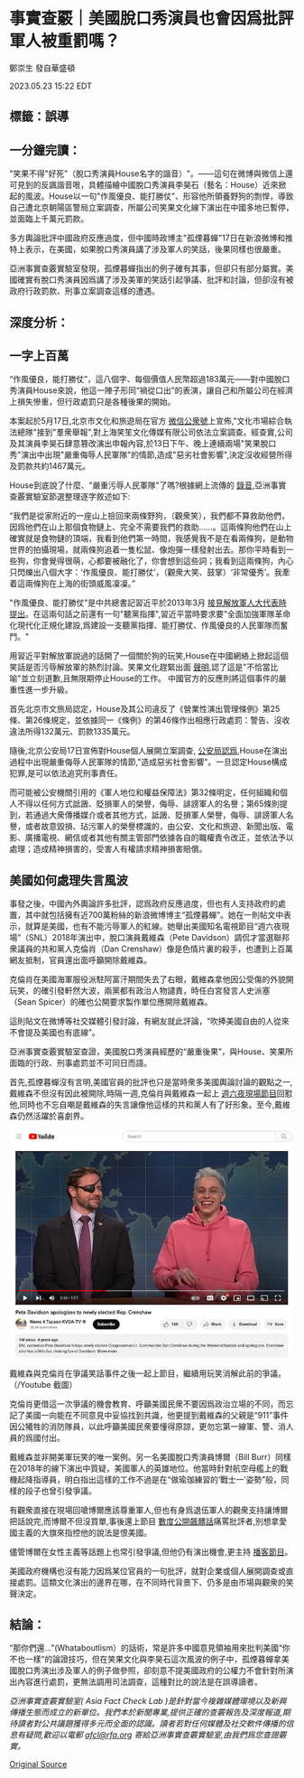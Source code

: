 # 事實查覈｜美國脫口秀演員也會因爲批評軍人被重罰嗎？

鄭崇生 發自華盛頓

2023.05.23 15:22 EDT

## 標籤：誤導

## 一分鐘完讀：

"笑果不得"好死"（脫口秀演員House名字的諧音）"。——這句在微博與微信上還可見到的反諷諧音哏，具體描繪中國脫口秀演員李昊石（藝名：House）近來掀起的風波。House以一句"作風優良、能打勝仗"、形容他所領養野狗的剽悍，導致自己遭北京朝陽區警局立案調查，所屬公司笑果文化線下演出在中國多地已暫停，並面臨上千萬元罰款。

多方輿論批評中國政府反應過度，但中國時政博主"孤煙暮蟬"17日在新浪微博和推特上表示，在美國，如果脫口秀演員講了涉及軍人的笑話，後果同樣也很嚴重。

亞洲事實查覈實驗室發現，孤煙暮蟬指出的例子確有其事，但卻只有部分屬實。美國確實有脫口秀演員因爲講了涉及美軍的笑話引起爭議、批評和討論，但卻沒有被政府行政罰款、刑事立案調查這樣的遭遇。

## 深度分析：

## 一字上百萬

“作風優良，能打勝仗”，這八個字、每個價值人民幣超過183萬元——對中國脫口秀演員House來說，他這一陣子形同“禍從口出”的表演，讓自己和所屬公司在經濟上損失慘重，但行政處罰只是各種後果的開始。

本案起於5月17日,北京市文化和旅遊局在官方 [微信公衆號](https://mp.weixin.qq.com/s/lrGTNa5_6EXhSov_FI-B_w)上宣佈,"文化市場綜合執法總隊"接到"羣衆舉報",對上海笑笙文化傳媒有限公司依法立案調查。經查實,公司及其演員李昊石肆意篡改演出申報內容,於13日下午、晚上連續兩場"笑果脫口秀"演出中出現"嚴重侮辱人民軍隊"的情節,造成"惡劣社會影響",決定沒收經營所得及罰款共約1467萬元。

House到底說了什麼、"嚴重污辱人民軍隊"了嗎?根據網上流傳的 [錄音](https://www.youtube.com/watch?v=CWO5rsepI2U),亞洲事實查覈實驗室節選整理逐字敘述如下:

“我們是從家附近的一座山上撿回來兩條野狗，（觀衆笑），我們都不算救助他們，因爲他們在山上那個食物鏈上、完全不需要我們的救助……。這兩條狗他們在山上確實就是食物鏈的頂端，我看到他們第一時間，我感覺我不是在看兩條狗，是動物世界的拍攝現場，就兩條狗追着一隻松鼠、像炮彈一樣發射出去。那你平時看到一些狗，你會覺得很萌，心都要被融化了，你會想到這些詞；我看到這兩條狗，內心只閃爍出八個大字：‘作風優良、能打勝仗’，（觀衆大笑、鼓掌）‘非常優秀’。我牽着這兩條狗在上海的街頭威風凜凜。”

"作風優良、能打勝仗"是中共總書記習近平於2013年3月 [接見解放軍人大代表時提出](http://cpc.people.com.cn/n/2013/0312/c64094-20755159.html)。在這兩句話之前還有一句"聽黨指揮",習近平當時要求要"全面加強軍隊革命化現代化正規化建設,爲建設一支聽黨指揮、能打勝仗、作風優良的人民軍隊而奮鬥。"

用習近平對解放軍說過的話開了一個關於狗的玩笑,House在中國網絡上掀起這個笑話是否污辱解放軍的熱烈討論。笑果文化趕緊出面 [聲明](https://weibo.com/pc233),認了這是"不恰當比喻"並立刻道歉,且無限期停止House的工作。 中國官方的反應則將這個事件的嚴重性進一步升級。

首先北京市文旅局認定，House及其公司違反了《營業性演出管理條例》第25條、第26條規定，並依據同一《條例》的第46條作出相應行政處罰：警告、沒收違法所得132萬元、罰款1335萬元。

隨後,北京公安局17日宣佈對House個人展開立案調查, [公安局認爲](https://weibo.com/u/5556545776),House在演出過程中出現嚴重侮辱人民軍隊的情節,"造成惡劣社會影響"。一旦認定House構成犯罪,是可以依法追究刑事責任。

而可能被公安機關引用的《軍人地位和權益保障法》第32條明定，任何組織和個人不得以任何方式詆譭、貶損軍人的榮譽，侮辱、誹謗軍人的名譽；第65條則提到，若通過大衆傳播媒介或者其他方式，詆譭、貶損軍人榮譽，侮辱、誹謗軍人名譽，或者故意毀損、玷污軍人的榮譽標識的，由公安、文化和旅遊、新聞出版、電影、廣播電視、網信或者其他有關主管部門依據各自的職權責令改正，並依法予以處理；造成精神損害的，受害人有權請求精神損害賠償。

## 美國如何處理失言風波

事發之後，中國內外輿論許多批評，認爲政府反應過度，但也有人支持政府的處置，其中就包括擁有近700萬粉絲的新浪微博博主“孤煙暮蟬”。她在一則帖文中表示，就算是美國，也有不能污辱軍人的紅線。她舉出美國知名電視節目“週六夜現場”（SNL）2018年演出中，脫口演員戴維森（Pete Davidson）調侃才當選聯邦衆議員的共和黨人克倫肖（Dan Crenshaw）像是色情片裏的殺手，也遭到上百萬網友抵制，官員還出面呼籲開除戴維森。

克倫肖在美國海軍服役派駐阿富汗期間失去了右眼，戴維森拿他因公受傷的外貌開玩笑，的確引發軒然大波，兩黨都有政治人物譴責，時任白宮發言人史派塞（Sean Spicer）的確也公開要求製作單位應開除戴維森。

這則貼文在微博等社交媒體引發討論，有網友就此評論，“吹捧美國自由的人從來不會提及美國也有底線”。

亞洲事實查覈實驗室查證，美國脫口秀演員經歷的“嚴重後果”，與House、笑果所面臨的行政、刑事處罰並不可同日而語。

首先,孤煙暮蟬沒有言明,美國官員的批評也只是當時衆多美國輿論討論的觀點之一,戴維森不但沒有因此被開除,時隔一週,克倫肖與戴維森一起上 [週六夜現場節目](https://www.youtube.com/watch?v=0DhWJUBTonM&t=3s)回懟他,同時也不忘自嘲是戴維森的失言讓像他這樣的共和黨人有了好形象。至今,戴維森仍然活躍於喜劇界。

![戴維森與克倫肖在爭議笑話事件之後一起上節目，繼續用玩笑消解此前的爭議。（/Youtube 截圖）](images/R5MAKDPSTHIQQRAHI3H4HZR2EE.png)

戴維森與克倫肖在爭議笑話事件之後一起上節目，繼續用玩笑消解此前的爭議。（/Youtube 截圖）

克倫肖更借這一次爭議的機會教育、呼籲美國民衆不要因爲政治立場的不同，而忘記了美國一向能在不同意見中妥協找到共識，他更提到戴維森的父親是“911”事件因公犧牲的消防隊員，以此呼籲美國民衆要懂得原諒，更勿忘第一線軍、警、消人員的爲國付出。

戴維森並非開美軍玩笑的唯一案例。另一名美國脫口秀演員博爾（Bill Burr）同樣在2018年的線下演出中質疑，美國軍人的英雄地位。他當時針對航空母艦上的戰機起降指導員，明白指出這樣的工作不過是在“做瑜珈練習的‘戰士一’姿勢”般，同樣的段子也曾引發爭議。

有觀衆直接在現場回嗆博爾應該尊重軍人,但也有身爲退伍軍人的觀衆支持讓博爾把話說完,而博爾不但沒買單,事後還上節目 [數度公開飆髒話](https://www.youtube.com/watch?v=MCaljpu1bW4)痛罵批評者,別想拿愛國主義的大旗來指控他的說法是恨美國。

儘管博爾在女性主義等話題上也常引發爭議,但他仍有演出機會,更主持 [播客節目](https://www.youtube.com/watch?v=lToQkB1UdAI&t=16s)。

美國政府機構也沒有能力因爲某位官員的一句批評，就對企業或個人展開調查或直接處罰。這類文化演出的邊界在哪，在不同時代背景下、仍多是由市場與觀衆的笑聲決定。

## 結論：

“那你們還...”(Whataboutlism）的話術，常是許多中國意見領袖用來批判美國“你不也一樣”的論證技巧，但在笑果文化與李昊石這次風波的例子中，孤煙暮蟬拿美國脫口秀演出涉及軍人的例子做參照，卻刻意不提美國政府的公權力不會針對所演出內容進行處罰，更無法調用司法調查，這種對比的說法是在誤導讀者。​

*亞洲事實查覈實驗室(* *Asia Fact Check Lab* *)是針對當今複雜媒體環境以及新興傳播生態而成立的新單位。我們本於新聞專業,提供正確的查覈報告及深度報道,期待讀者對公共議題獲得多元而全面的認識。讀者若對任何媒體及社交軟件傳播的信息有疑問,歡迎以電郵* *afcl@rfa.org* *寄給亞洲事實查覈實驗室,由我們爲您查證覈實。*



[Original Source](https://www.rfa.org/mandarin/shishi-hecha/hc-05232023151602.html)